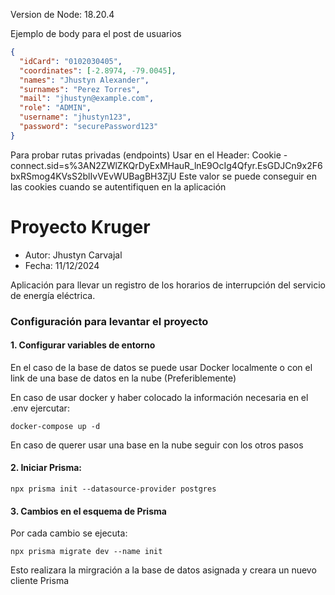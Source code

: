 Version de Node: 18.20.4

Ejemplo de body para el post de usuarios

```json
{
  "idCard": "0102030405",
  "coordinates": [-2.8974, -79.0045],
  "names": "Jhustyn Alexander",
  "surnames": "Perez Torres",
  "mail": "jhustyn@example.com",
  "role": "ADMIN",
  "username": "jhustyn123",
  "password": "securePassword123"
}
```

Para probar rutas privadas (endpoints)
Usar en el Header:
Cookie - connect.sid=s%3AN2ZWlZKQrDyExMHauR_lnE9OcIg4Qfyr.EsGDJCn9x2F6bxRSmog4KVsS2blIvVEvWUBagBH3ZjU
Este valor se puede conseguir en las cookies cuando se autentifiquen en la aplicación


# Proyecto Kruger

- Autor: Jhustyn Carvajal
- Fecha: 11/12/2024

Aplicación para llevar un registro de los horarios de interrupción del
servicio de energía eléctrica.

### Configuración para levantar el proyecto

#### 1. Configurar variables de entorno

En el caso de la base de datos
se puede usar Docker localmente
o con el link de una base de datos en la nube (Preferiblemente)

En caso de usar docker y haber colocado la información necesaria en el .env ejercutar:

    docker-compose up -d

En caso de querer usar una base en la nube seguir con los otros pasos

#### 2. Iniciar Prisma:

    npx prisma init --datasource-provider postgres

#### 3. Cambios en el esquema de Prisma

Por cada cambio se ejecuta:

    npx prisma migrate dev --name init

Esto realizara la mirgración a la base de datos asignada y creara un nuevo cliente Prisma
```

